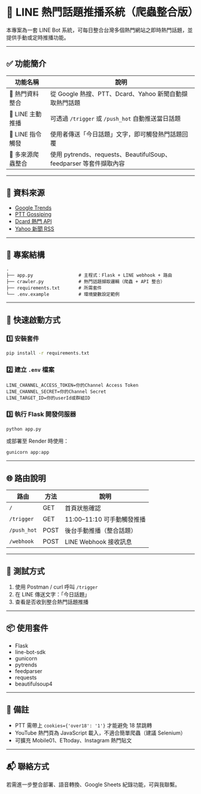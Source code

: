 # 📣 LINE 熱門話題推播系統（爬蟲整合版）

本專案為一套 LINE Bot 系統，可每日整合台灣多個熱門網站之即時熱門話題，並提供手動或定時推播功能。

---

## ✅ 功能簡介

| 功能名稱             | 說明 |
|----------------------|------|
| 🔹 熱門資料整合       | 從 Google 熱搜、PTT、Dcard、Yahoo 新聞自動擷取熱門話題 |
| 🔹 LINE 主動推播     | 可透過 `/trigger` 或 `/push_hot` 自動推送當日話題 |
| 🔹 LINE 指令觸發     | 使用者傳送「今日話題」文字，即可觸發熱門話題回覆 |
| 🔹 多來源爬蟲整合     | 使用 pytrends、requests、BeautifulSoup、feedparser 等套件擷取內容 |

---

## 🔗 資料來源

- [Google Trends](https://trends.google.com.tw/trends/trendingsearches/daily?geo=TW)
- [PTT Gossiping](https://www.ptt.cc/bbs/Gossiping/index.html)
- [Dcard 熱門 API](https://www.dcard.tw/f)
- [Yahoo 新聞 RSS](https://tw.news.yahoo.com/rss/)

---

## 📁 專案結構

```
.
├── app.py                 # 主程式：Flask + LINE webhook + 路由
├── crawler.py             # 熱門話題擷取邏輯（爬蟲 + API 整合）
├── requirements.txt       # 所需套件
└── .env.example           # 環境變數設定範例
```

---

## 🚀 快速啟動方式

### 1️⃣ 安裝套件

```bash
pip install -r requirements.txt
```

### 2️⃣ 建立 `.env` 檔案

```env
LINE_CHANNEL_ACCESS_TOKEN=你的Channel Access Token
LINE_CHANNEL_SECRET=你的Channel Secret
LINE_TARGET_ID=你的userId或群組ID
```

### 3️⃣ 執行 Flask 開發伺服器

```bash
python app.py
```

或部署至 Render 時使用：

```bash
gunicorn app:app
```

---

## 🌐 路由說明

| 路由          | 方法 | 說明                          |
|---------------|------|-------------------------------|
| `/`           | GET  | 首頁狀態確認                   |
| `/trigger`    | GET  | 11:00–11:10 可手動觸發推播     |
| `/push_hot`   | POST | 後台手動推播（整合話題）       |
| `/webhook`    | POST | LINE Webhook 接收訊息          |

---

## 🧪 測試方式

1. 使用 Postman / curl 呼叫 `/trigger`
2. 在 LINE 傳送文字：「今日話題」
3. 查看是否收到整合熱門話題推播

---

## 📦 使用套件

- Flask
- line-bot-sdk
- gunicorn
- pytrends
- feedparser
- requests
- beautifulsoup4

---

## 📌 備註

- PTT 需帶上 `cookies={'over18': '1'}` 才能避免 18 禁跳轉
- YouTube 熱門頁為 JavaScript 載入，不適合簡單爬蟲（建議 Selenium）
- 可擴充 Mobile01、ETtoday、Instagram 熱門貼文

---

## 📬 聯絡方式

若需進一步整合部署、語音轉換、Google Sheets 紀錄功能，可與我聯繫。
